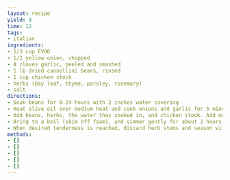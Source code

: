 ```yaml
---
layout: recipe
yield: 8
time: 12
tags:
- italian
ingredients:
- 1/3 cup EVOO
- 1/2 yellow onion, chopped
- 4 cloves garlic, peeled and smashed
- 1 lb dried cannellini beans, rinsed
- 1 cup chicken stock
- herbs (bay leaf, thyme, parsley, rosemary)
- salt
directions:
- Soak beans for 8-24 hours with 2 inches water covering
- Heat olive oil over medium heat and cook onions and garlic for 5 minutes
- Add beans, herbs, the water they soaked in, and chicken stock. Add more water to cover beans by 3 inches
- Bring to a boil (skim off foam), and simmer gently for about 2 hours
- When desired tenderness is reached, discard herb stems and season with salt to taste
methods:
- []
- []
- []
- []
- []
---
```

